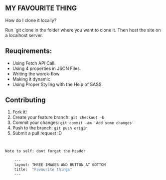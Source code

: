 ## MY FAVOURITE THING
How do I clone it locally?

Run `git clone in the folder where you want to clone it. Then host the site on a localhost server.

## Reuqirements:
 - Using Fetch API Call.
 - Using 4 properties in JSON Files.
 - Writing the worok-flow
 - Making it dynamic
 - Using Proper Styling with the Help of SASS.
 
 ## Contributing

1. Fork it!
2. Create your feature branch: `git checkout -b`
3. Commit your changes: `git commit -am 'Add some changes'`
4. Push to the branch: `git push origin`
5. Submit a pull request :D

 
```bash


Note to self: dont forget the header

    ---
    layout: THREE IMAGES AND BUTTON AT BOTTOM
    title:  "Favourite things"
    ---
